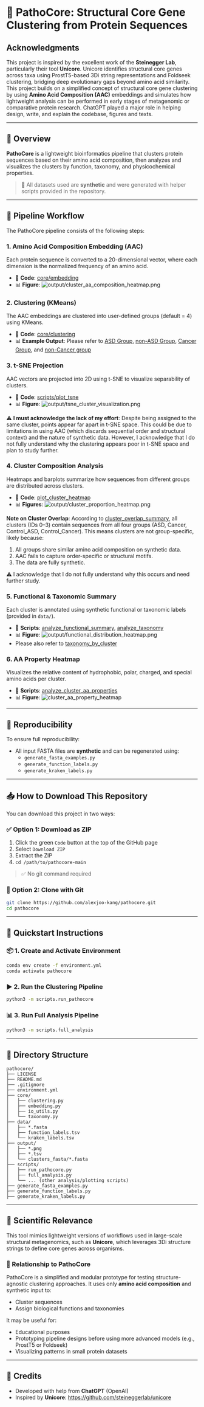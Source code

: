 # 🧬 PathoCore: Structural Core Gene Clustering from Protein Sequences

##  Acknowledgments
This project is inspired by the excellent work of the **Steinegger Lab**, particularly their tool **Unicore**.
Unicore identifies structural core genes across taxa using ProstT5-based 3Di string representations and Foldseek clustering,
bridging deep evolutionary gaps beyond amino acid similarity. This project builds on a simplified concept of structural
core gene clustering by using **Amino Acid Composition (AAC)** embeddings and simulates how lightweight analysis can be performed
in early stages of metagenomic or comparative protein research. ChatGPT played a major role in helping design, write, and explain the codebase, figures and texts.

---

## 📘 Overview
**PathoCore** is a lightweight bioinformatics pipeline that clusters protein sequences based on their amino acid composition,
then analyzes and visualizes the clusters by function, taxonomy, and physicochemical properties.

> 🔬 All datasets used are **synthetic** and were generated with helper scripts provided in the repository.

---

## 🧪 Pipeline Workflow
The PathoCore pipeline consists of the following steps:

### 1. **Amino Acid Composition Embedding (AAC)**
Each protein sequence is converted to a 20-dimensional vector, where each dimension is the normalized frequency of an amino acid.

- 📁 **Code**: [core/embedding](core/embedding.py)
- 📊 **Figure**: ![output/cluster_aa_composition_heatmap.png](output/cluster_aa_composition_heatmap.png)


### 2. **Clustering (KMeans)**
The AAC embeddings are clustered into user-defined groups (default = 4) using KMeans.

- 📁 **Code**: [core/clustering](core/clustering.py)
- 📊 **Example Output**: Please refer to [ASD Group](output/results_ASD_group.tsv), [non-ASD Group](output/results_Control_ASD.tsv), [Cancer Group](output/results_Cancer_group.tsv), and [non-Cancer group](output/results_Control_Cancer.tsv)

### 3. **t-SNE Projection**
AAC vectors are projected into 2D using t-SNE to visualize separability of clusters.

- 📁 **Code**: [scripts/plot_tsne](scripts/plot_tsne.py)
- 📊 **Figure**: ![output/tsne_cluster_visualization.png](output/tsne_cluster_visualization.png)

⚠️ **I must acknowledge the lack of my effort**: Despite being assigned to the same cluster, points appear far apart in t-SNE space. This could be due to limitations in using AAC (which discards sequential order and structural context) and the nature of synthetic data. However, I acknowledge that I do not fully understand why the clustering appears poor in t-SNE space and plan to study further.

### 4. **Cluster Composition Analysis**
Heatmaps and barplots summarize how sequences from different groups are distributed across clusters.

- 📁 **Code**: [plot_cluster_heatmap](scripts/plot_cluster_heatmap.py)
- 📊 **Figures**: ![output/cluster_proportion_heatmap.png](output/cluster_proportion_heatmap.png)

**Note on Cluster Overlap**: According to [cluster_overlap_summary](output/cluster_overlap_summary.tsv), all clusters (IDs 0–3) contain sequences from all four groups (ASD, Cancer, Control_ASD, Control_Cancer). This means clusters are not group-specific, likely because:

1. All groups share similar amino acid composition on synthetic data.
2. AAC fails to capture order-specific or structural motifs.
3. The data are fully synthetic.

⚠️ I acknowledge that I do not fully understand why this occurs and need further study. 

### 5. **Functional & Taxonomic Summary**
Each cluster is annotated using synthetic functional or taxonomic labels (provided in `data/`).

- 📁 **Scripts**: [analyze_functional_summary](scripts/analyze_functional_summary.py), [analyze_taxonomy](scripts/analyze_taxonomy.py)
- 📊 **Figure**: ![output/functional_distribution_heatmap.png](output/functional_distribution_heatmap.png)
- Please also refer to [taxonomy_by_cluster](output/taxonomy_by_cluster.tsv)

### 6. **AA Property Heatmap**
Visualizes the relative content of hydrophobic, polar, charged, and special amino acids per cluster.

- 📁 **Scripts**: [analyze_cluster_aa_properties](scripts/analyze_cluster_aa_properties.py)
- 📊 **Figure**: ![cluster_aa_property_heatmap](output/cluster_aa_property_heatmap.png)

---

## 🔁 Reproducibility
To ensure full reproducibility:

- All input FASTA files are **synthetic** and can be regenerated using:
  - `generate_fasta_examples.py`
  - `generate_function_labels.py`
  - `generate_kraken_labels.py`


---

## 📥 How to Download This Repository
You can download this project in two ways:

### ✅ Option 1: Download as ZIP
1. Click the green `Code` button at the top of the GitHub page
2. Select `Download ZIP`
3. Extract the ZIP
4. `cd /path/to/pathocore-main`

> ✅ No git command required

### 🧪 Option 2: Clone with Git
```bash
git clone https://github.com/alexjoo-kang/pathocore.git
cd pathocore
```
---

## 🚀 Quickstart Instructions

### 📦 1. Create and Activate Environment
```bash
conda env create -f environment.yml
conda activate pathocore
```

### ▶️ 2. Run the Clustering Pipeline
```bash
python3 -m scripts.run_pathocore
```

### 📊 3. Run Full Analysis Pipeline
```bash
python3 -m scripts.full_analysis
```

---

## 📂 Directory Structure
```
pathocore/
├── LICENSE
├── README.md
├── .gitignore
├── environment.yml
├── core/
│   ├── clustering.py
│   ├── embedding.py
│   ├── io_utils.py
│   └── taxonomy.py
├── data/
│   ├── *.fasta
│   ├── function_labels.tsv
│   └── kraken_labels.tsv
├── output/
│   ├── *.png
│   ├── *.tsv
│   └── clusters_fasta/*.fasta
├── scripts/
│   ├── run_pathocore.py
│   ├── full_analysis.py
│   └── ... (other analysis/plotting scripts)
├── generate_fasta_examples.py
├── generate_function_labels.py
├── generate_kraken_labels.py
```
---

## 🧠 Scientific Relevance
This tool mimics lightweight versions of workflows used in large-scale structural metagenomics, such as **Unicore**, which leverages 3Di structure strings to define core genes across organisms.

### 🔄 Relationship to PathoCore
PathoCore is a simplified and modular prototype for testing structure-agnostic clustering approaches. It uses only **amino acid composition** and synthetic input to:
- Cluster sequences
- Assign biological functions and taxonomies

It may be useful for:
- Educational purposes
- Prototyping pipeline designs before using more advanced models (e.g., ProstT5 or Foldseek)
- Visualizing patterns in small protein datasets

---

## 🤝 Credits
- Developed with help from **ChatGPT** (OpenAI)
- Inspired by **Unicore**: https://github.com/steineggerlab/unicore

